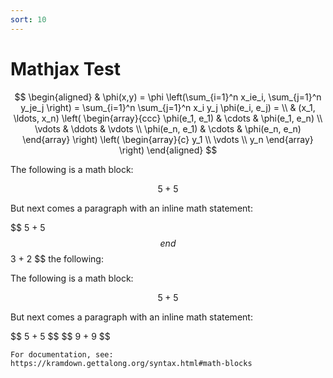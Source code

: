 ```yaml
---
sort: 10
---
```


# Mathjax Test

$$
\begin{aligned}
  & \phi(x,y) = \phi \left(\sum_{i=1}^n x_ie_i, \sum_{j=1}^n y_je_j \right)
  = \sum_{i=1}^n \sum_{j=1}^n x_i y_j \phi(e_i, e_j) = \\
  & (x_1, \ldots, x_n) \left( \begin{array}{ccc}
      \phi(e_1, e_1) & \cdots & \phi(e_1, e_n) \\
      \vdots & \ddots & \vdots \\
      \phi(e_n, e_1) & \cdots & \phi(e_n, e_n)
    \end{array} \right)
  \left( \begin{array}{c}
      y_1 \\
      \vdots \\
      y_n
    \end{array} \right)
\end{aligned}
$$

The following is a math block:

$$ 5 + 5 $$

But next comes a paragraph with an inline math statement:

\$$ 5 + 5 $$ end $$3 + 2 $$ the following:

The following is a math block:

$$ 5 + 5 $$

But next comes a paragraph with an inline math statement:

\$$ 5 + 5 $$ \$$ 9 + 9 $$

```note
For documentation, see: https://kramdown.gettalong.org/syntax.html#math-blocks
```
